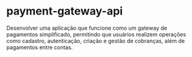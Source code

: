 # payment-gateway-api
Desenvolver uma aplicação que funcione como um gateway de pagamentos simplificado, permitindo que usuários realizem operações como cadastro, autenticação, criação e gestão de cobranças, além de pagamentos entre contas.
